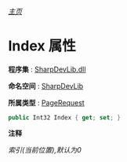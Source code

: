 ###### [主页](./Index.md "主页")

# Index 属性

**程序集** : [SharpDevLib.dll](./SharpDevLib.assembly.md "SharpDevLib.dll")

**命名空间** : [SharpDevLib](./SharpDevLib.namespace.md "SharpDevLib")

**所属类型** : [PageRequest](./SharpDevLib.PageRequest.md "PageRequest")

``` csharp
public Int32 Index { get; set; }
```

**注释**

*索引(当前位置),默认为0*



